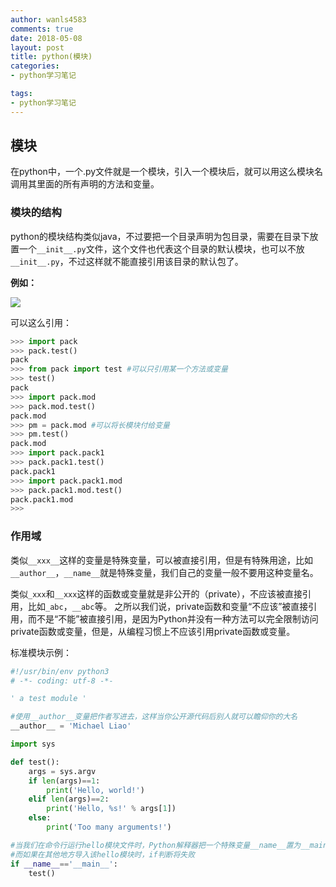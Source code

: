 ```yaml
---
author: wanls4583
comments: true
date: 2018-05-08
layout: post
title: python(模块)
categories:
- python学习笔记

tags:
- python学习笔记
---
```


## 模块

在python中，一个.py文件就是一个模块，引入一个模块后，就可以用这么模块名调用其里面的所有声明的方法和变量。

### 模块的结构

python的模块结构类似java，不过要把一个目录声明为包目录，需要在目录下放置一个`__init__.py`文件，这个文件也代表这个目录的默认模块，也可以不放`__init__.py`，不过这样就不能直接引用该目录的默认包了。

**例如：**

![](https://wanls4583.github.io/images/posts/python/python(模块)-1.png)

可以这么引用：

```python
>>> import pack
>>> pack.test()
pack
>>> from pack import test #可以只引用某一个方法或变量
>>> test()
pack
>>> import pack.mod
>>> pack.mod.test()
pack.mod
>>> pm = pack.mod #可以将长模块付给变量
>>> pm.test()
pack.mod
>>> import pack.pack1
>>> pack.pack1.test()
pack.pack1
>>> import pack.pack1.mod
>>> pack.pack1.mod.test()
pack.pack1.mod
>>>
```

### 作用域

类似`__xxx__`这样的变量是特殊变量，可以被直接引用，但是有特殊用途，比如`__author__`，`__name__`就是特殊变量，我们自己的变量一般不要用这种变量名。

类似`_xxx`和`__xxx`这样的函数或变量就是非公开的（private），不应该被直接引用，比如`_abc`，`__abc`等。
之所以我们说，private函数和变量“不应该”被直接引用，而不是“不能”被直接引用，是因为Python并没有一种方法可以完全限制访问private函数或变量，但是，从编程习惯上不应该引用private函数或变量。

标准模块示例：

```python
#!/usr/bin/env python3
# -*- coding: utf-8 -*-

' a test module '

#使用__author__变量把作者写进去，这样当你公开源代码后别人就可以瞻仰你的大名
__author__ = 'Michael Liao'

import sys

def test():
    args = sys.argv
    if len(args)==1:
        print('Hello, world!')
    elif len(args)==2:
        print('Hello, %s!' % args[1])
    else:
        print('Too many arguments!')

#当我们在命令行运行hello模块文件时，Python解释器把一个特殊变量__name__置为__main__，
#而如果在其他地方导入该hello模块时，if判断将失败
if __name__=='__main__':
    test()
```


